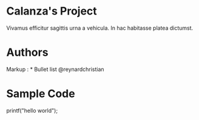 # Calanza's Project
Vivamus efficitur sagittis urna a vehicula. In hac habitasse platea dictumst.
# Authors
 Markup : * Bullet list @reynardchristian
# Sample Code
printf("hello world");


